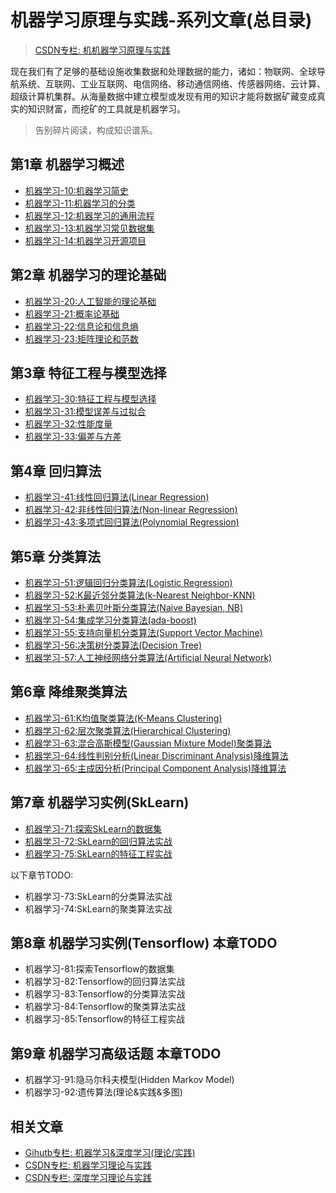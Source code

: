 # 机器学习原理与实践-系列文章(总目录)

> [CSDN专栏: 机机器学习原理与实践](https://blog.csdn.net/column/details/27839.html)

现在我们有了足够的基础设施收集数据和处理数据的能力，诸如：物联网、全球导航系统、互联网、工业互联网、电信网络、移动通信网络、传感器网络、云计算、超级计算机集群。从海量数据中建立模型或发现有用的知识才能将数据矿藏变成真实的知识财富，而挖矿的工具就是机器学习。

> 告别碎片阅读，构成知识谱系。

## 第1章 机器学习概述

- [机器学习-10:机器学习简史](https://blog.csdn.net/shareviews/article/details/82834124)
- [机器学习-11:机器学习的分类](https://blog.csdn.net/shareviews/article/details/82834150)
- [机器学习-12:机器学习的通用流程](https://blog.csdn.net/shareviews/article/details/82834168)
- [机器学习-13:机器学习常见数据集](https://blog.csdn.net/shareviews/article/details/82834184)
- [机器学习-14:机器学习开源项目](https://blog.csdn.net/shareviews/article/details/82834198)

## 第2章 机器学习的理论基础

- [机器学习-20:人工智能的理论基础](https://blog.csdn.net/shareviews/article/details/82834218)
- [机器学习-21:概率论基础](https://blog.csdn.net/shareviews/article/details/82834227)
- [机器学习-22:信息论和信息熵](https://blog.csdn.net/shareviews/article/details/82834235)
- [机器学习-23:矩阵理论和范数](https://blog.csdn.net/shareviews/article/details/82834244)

## 第3章 特征工程与模型选择

- [机器学习-30:特征工程与模型选择](https://blog.csdn.net/shareviews/article/details/82835297)
- [机器学习-31:模型误差与过拟合](https://blog.csdn.net/shareviews/article/details/82835313)
- [机器学习-32:性能度量](https://blog.csdn.net/shareviews/article/details/82848689)
- [机器学习-33:偏差与方差](https://blog.csdn.net/shareviews/article/details/82848723)

## 第4章 回归算法

- [机器学习-41:线性回归算法(Linear Regression)](https://blog.csdn.net/shareviews/article/details/82929175)
- [机器学习-42:非线性回归算法(Non-linear Regression)](https://blog.csdn.net/shareviews/article/details/82929205)
- [机器学习-43:多项式回归算法(Polynomial Regression)](https://blog.csdn.net/shareviews/article/details/82929239)

## 第5章 分类算法

- [机器学习-51:逻辑回归分类算法(Logistic Regression)](https://blog.csdn.net/shareviews/article/details/82929262)
- [机器学习-52:K最近邻分类算法(k-Nearest Neighbor-KNN)](https://blog.csdn.net/shareviews/article/details/82929289)
- [机器学习-53:朴素贝叶斯分类算法(Naive Bayesian, NB)](https://blog.csdn.net/shareviews/article/details/82929306)
- [机器学习-54:集成学习分类算法(ada-boost)](https://blog.csdn.net/shareviews/article/details/82929349)
- [机器学习-55:支持向量机分类算法(Support Vector Machine)](https://blog.csdn.net/shareviews/article/details/82929366)
- [机器学习-56:决策树分类算法(Decision Tree)](https://blog.csdn.net/shareviews/article/details/82929381)
- [机器学习-57:人工神经网络分类算法(Artificial Neural Network)](https://blog.csdn.net/shareviews/article/details/82929398)

## 第6章 降维聚类算法

- [机器学习-61:K均值聚类算法(K-Means Clustering)](https://blog.csdn.net/shareviews/article/details/82932941)
- [机器学习-62:层次聚类算法(Hierarchical Clustering)](https://blog.csdn.net/shareviews/article/details/82932949)
- [机器学习-63:混合高斯模型(Gaussian Mixture Model)聚类算法](https://blog.csdn.net/shareviews/article/details/82932964)
- [机器学习-64:线性判别分析(Linear Discriminant Analysis)降维算法](https://blog.csdn.net/shareviews/article/details/82932982)
- [机器学习-65:主成因分析(Principal Component Analysis)降维算法](https://blog.csdn.net/shareviews/article/details/82933000)

## 第7章 机器学习实例(SkLearn)

- [机器学习-71:探索SkLearn的数据集](https://blog.csdn.net/shareviews/article/details/82848530)
- [机器学习-72:SkLearn的回归算法实战](https://blog.csdn.net/shareviews/article/details/82848947)
- [机器学习-75:SkLearn的特征工程实战](https://blog.csdn.net/shareviews/article/details/82848608)

以下章节TODO:

- 机器学习-73:SkLearn的分类算法实战
- 机器学习-74:SkLearn的聚类算法实战

## 第8章 机器学习实例(Tensorflow) 本章TODO

- 机器学习-81:探索Tensorflow的数据集
- 机器学习-82:Tensorflow的回归算法实战
- 机器学习-83:Tensorflow的分类算法实战
- 机器学习-84:Tensorflow的聚类算法实战
- 机器学习-85:Tensorflow的特征工程实战

## 第9章 机器学习高级话题 本章TODO

- 机器学习-91:隐马尔科夫模型(Hidden Markov Model)
- 机器学习-92:遗传算法(理论&实践&多图)

## 相关文章

- [Gihutb专栏: 机器学习&深度学习(理论/实践)](https://github.com/media-tm/MTOpenML)
- [CSDN专栏: 机器学习理论与实践](https://blog.csdn.net/column/details/27839.html)
- [CSDN专栏: 深度学习理论与实践](https://blog.csdn.net/column/details/27839.html)